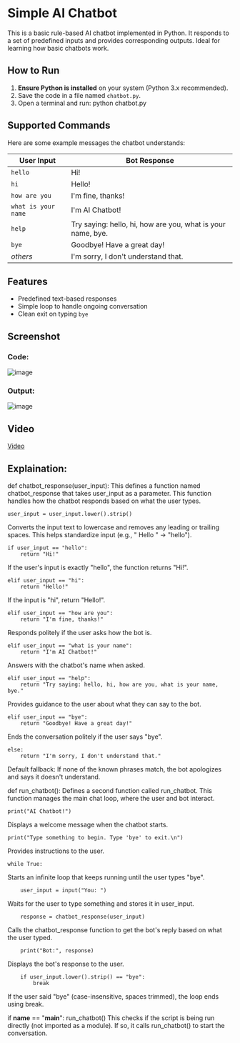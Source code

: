# Simple AI Chatbot

This is a basic rule-based AI chatbot implemented in Python. It responds to a set of predefined inputs and provides corresponding outputs. Ideal for learning how basic chatbots work.

## How to Run

1. **Ensure Python is installed** on your system (Python 3.x recommended).
2. Save the code in a file named `chatbot.py`.
3. Open a terminal and run:
   python chatbot.py

## Supported Commands

Here are some example messages the chatbot understands:

| User Input            | Bot Response                                                |
| --------------------- | ----------------------------------------------------------- |
| `hello`             | Hi!                                                         |
| `hi`                | Hello!                                                      |
| `how are you`       | I'm fine, thanks!                                           |
| `what is your name` | I'm AI Chatbot!                                             |
| `help`              | Try saying: hello, hi, how are you, what is your name, bye. |
| `bye`               | Goodbye! Have a great day!                                  |
| *others*            | I'm sorry, I don't understand that.                         |

## Features

* Predefined text-based responses
* Simple loop to handle ongoing conversation
* Clean exit on typing `bye`

## Screenshot
### Code:
![image]()

### Output:
![image]()

## Video
[Video](https://youtu.be/ZYDOOXzP2pE)

## Explaination:

def chatbot_response(user_input):
This defines a function named chatbot_response that takes user_input as a parameter.
This function handles how the chatbot responds based on what the user types.

    user_input = user_input.lower().strip()
Converts the input text to lowercase and removes any leading or trailing spaces.
This helps standardize input (e.g., " Hello " → "hello").

    if user_input == "hello":
        return "Hi!"
If the user's input is exactly "hello", the function returns "Hi!".

    elif user_input == "hi":
        return "Hello!"
If the input is "hi", return "Hello!".

    elif user_input == "how are you":
        return "I'm fine, thanks!"
Responds politely if the user asks how the bot is.

    elif user_input == "what is your name":
        return "I'm AI Chatbot!"
Answers with the chatbot's name when asked.

    elif user_input == "help":
        return "Try saying: hello, hi, how are you, what is your name, bye."
Provides guidance to the user about what they can say to the bot.

    elif user_input == "bye":
        return "Goodbye! Have a great day!"
Ends the conversation politely if the user says "bye".

    else:
        return "I'm sorry, I don't understand that."
Default fallback: If none of the known phrases match, the bot apologizes and says it doesn't understand.

def run_chatbot():
Defines a second function called run_chatbot.
This function manages the main chat loop, where the user and bot interact.

    print("AI Chatbot!")
Displays a welcome message when the chatbot starts.

    print("Type something to begin. Type 'bye' to exit.\n")
Provides instructions to the user.

    while True:
Starts an infinite loop that keeps running until the user types "bye".

        user_input = input("You: ")
Waits for the user to type something and stores it in user_input.

        response = chatbot_response(user_input)
Calls the chatbot_response function to get the bot's reply based on what the user typed.

        print("Bot:", response)
Displays the bot's response to the user.

        if user_input.lower().strip() == "bye":
            break
If the user said "bye" (case-insensitive, spaces trimmed), the loop ends using break.

if __name__ == "__main__":
    run_chatbot()
This checks if the script is being run directly (not imported as a module).
If so, it calls run_chatbot() to start the conversation.
